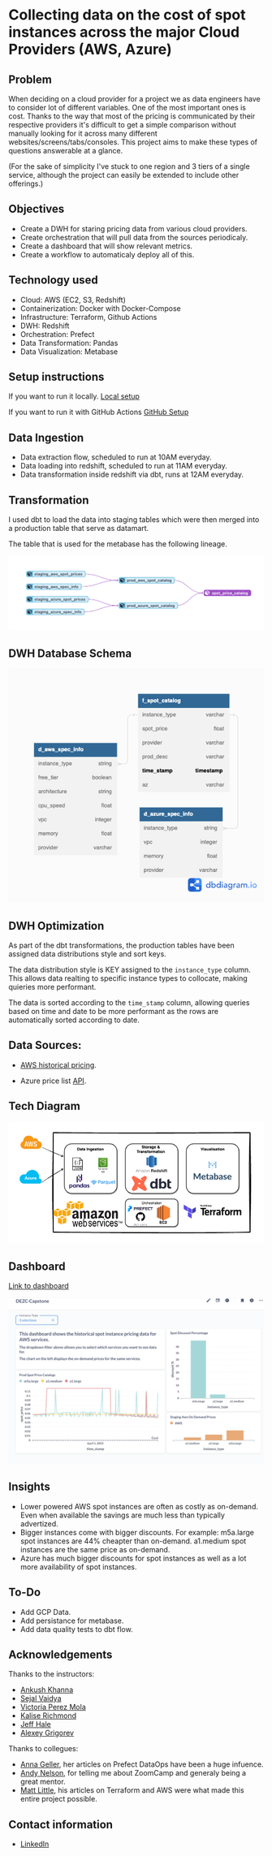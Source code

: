 # Collecting data on the cost of spot instances across the major Cloud Providers (AWS, Azure)


## Problem

When deciding on a cloud provider for a project we as data engineers have to consider lot of different variables. One of the most important ones is cost. Thanks to the way that most of the pricing is communicated by their respective providers it's difficult to get a simple comparison without manually looking for it across many different websites/screens/tabs/consoles.
This project aims to make these types of questions answerable at a glance.

(For the sake of simplicity I've stuck to one region and 3 tiers of a single service, although the project can easily be extended to include other offerings.)

## Objectives 

- Create a DWH for staring pricing data from various cloud providers.
- Create orchestration that will pull data from the sources periodicaly. 
- Create a dashboard that will show relevant metrics. 
- Create a workflow to automaticaly deploy all of this. 

## Technology used

- Cloud: AWS (EC2, S3, Redshift)
- Containerization: Docker with Docker-Compose
- Infrastructure: Terraform, Github Actions
- DWH: Redshift
- Orchestration: Prefect
- Data Transformation: Pandas
- Data Visualization: Metabase

## Setup instructions

If you want to run it locally. 
[Local setup](https://github.com/Zesky665/DEZC_2023_Capstone/blob/Final_Version/misc/Local_Setup.md)

If you want to run it with GitHub Actions
[GitHub Setup](https://github.com/Zesky665/DEZC_2023_Capstone/blob/Final_Version/misc/GitHub_Setup.md)

 ## Data Ingestion

 - Data extraction flow, scheduled to run at 10AM everyday. 
 - Data loading into redshift, scheduled to run at 11AM everyday. 
 - Data transformation inside redshift via dbt, runs at 12AM everyday. 

## Transformation

I used dbt to load the data into staging tables which were then merged into a production table that serve as datamart. 

The table that is used for the metabase has the following lineage. 

![dbt lineage](https://github.com/Zesky665/DEZC_2023_Capstone/blob/Final_Version/misc/dbt_lineage.png)
## DWH Database Schema

![Data diagram](https://github.com/Zesky665/DEZC_2023_Capstone/blob/Final_Version/misc/data_diagram.png)

## DWH Optimization

As part of the dbt transformations, the production tables have been assigned data distributions style and sort keys. 

The data distribution style is KEY assigned to the `instance_type` column. This allows data realting to specific instance types to collocate, making quieries more performant. 

The data is sorted according to the `time_stamp` column, allowing queries based on time and date to be more performant as the rows are automatically sorted according to date. 

## Data Sources: 

 - [AWS historical pricing](https://docs.aws.amazon.com/cli/latest/reference/ec2/describe-spot-price-history.html).

 - Azure price list [API](https://learn.microsoft.com/en-us/rest/api/cost-management/retail-prices/azure-retail-prices).

## Tech Diagram

![Tech diagram](https://github.com/Zesky665/DEZC_2023_Capstone/blob/Final_Version/misc/tech_diagram.png)

## Dashboard
[Link to dashboard](http://3.78.56.233:3000/public/dashboard/f2950c78-683a-4302-87e7-6d321980fda6)

![Metabase dashboard](https://github.com/Zesky665/DEZC_2023_Capstone/blob/Final_Version/misc/final_dashboard.png)
## Insights 
- Lower powered AWS spot instances are often as costly as on-demand. Even when available the savings are much less than typically advertized.
- Bigger instances come with bigger discounts. For example: m5a.large spot instances are 44% cheapter than on-demand. a1.medium spot instances are the same price as on-demand. 
- Azure has much bigger discounts for spot instances as well as a lot more availability of spot instances. 
## To-Do

- Add GCP Data.
- Add persistance for metabase. 
- Add data quality tests to dbt flow. 


## Acknowledgements

Thanks to the instructors: 

- [Ankush Khanna](https://www.linkedin.com/in/ankushkhanna2/)
- [Sejal Vaidya](https://www.linkedin.com/in/vaidyasejal/)
- [Victoria Perez Mola](https://www.linkedin.com/in/victoriaperezmola/)
- [Kalise Richmond](https://www.linkedin.com/in/kaliserichmond/)
- [Jeff Hale](https://www.linkedin.com/in/-jeffhale/)
- [Alexey Grigorev](https://www.linkedin.com/in/agrigorev/)

Thanks to collegues: 

- [Anna Geller](https://annageller.com/), her articles on Prefect DataOps have been a huge infuence. 
- [Andy Nelson](https://www.linkedin.com/in/andynelson1982/), for telling me about ZoomCamp and generaly being a great mentor. 
- [Matt Little](https://medium.com/strategio/using-terraform-to-create-aws-vpc-ec2-and-rds-instances-c7f3aa416133), his articles on Terraform and AWS were what made this entire project possible.  

## Contact information

- [LinkedIn](https://www.linkedin.com/in/zharko-cekovski/)
